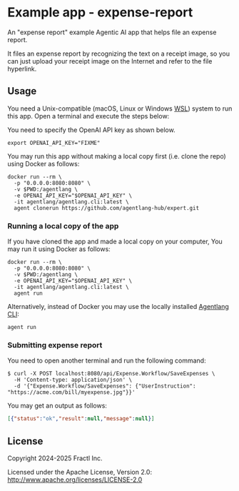 # Example app - expense-report

An "expense report" example Agentic AI app that helps file an expense report.

It files an expense report by recognizing the text on a receipt image, so
you can just upload your receipt image on the Internet and refer to the file
hyperlink.

## Usage

You need a Unix-compatible (macOS, Linux or Windows [WSL](https://learn.microsoft.com/en-us/windows/wsl/install))
system to run this app. Open a terminal and execute the steps below:

You need to specify the OpenAI API key as shown below.

```shell
export OPENAI_API_KEY="FIXME"
```

You may run this app without making a local copy first (i.e. clone the repo) using Docker as follows:

```shell
docker run --rm \
  -p "0.0.0.0:8080:8080" \
  -v $PWD:/agentlang \
  -e OPENAI_API_KEY="$OPENAI_API_KEY" \
  -it agentlang/agentlang.cli:latest \
  agent clonerun https://github.com/agentlang-hub/expert.git
```

### Running a local copy of the app

If you have cloned the app and made a local copy on your computer,
You may run it using Docker as follows:

```shell
docker run --rm \
  -p "0.0.0.0:8080:8080" \
  -v $PWD:/agentlang \
  -e OPENAI_API_KEY="$OPENAI_API_KEY" \
  -it agentlang/agentlang.cli:latest \
  agent run
```

Alternatively, instead of Docker you may use the locally installed
[Agentlang CLI](https://github.com/agentlang-ai/agentlang.cli):

```shell
agent run
```

### Submitting expense report

You need to open another terminal and run the following command:

```shell
$ curl -X POST localhost:8080/api/Expense.Workflow/SaveExpenses \
  -H 'Content-type: application/json' \
  -d '{"Expense.Workflow/SaveExpenses": {"UserInstruction": "https://acme.com/bill/myexpense.jpg"}}'
```

You may get an output as follows:
```json
[{"status":"ok","result":null,"message":null}]
```

## License

Copyright 2024-2025 Fractl Inc.

Licensed under the Apache License, Version 2.0:
http://www.apache.org/licenses/LICENSE-2.0

